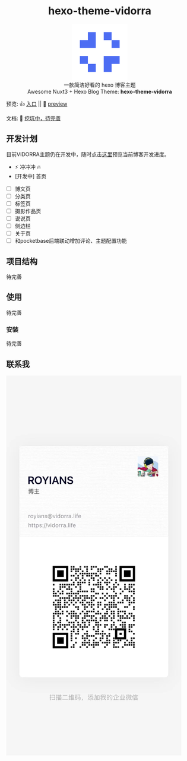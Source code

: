 <div align='center'>
<h1>hexo-theme-vidorra</h1>
<img src='README.assets/logo.png' alt='hexo-theme-vidorra: Awesome Nuxt3 + Hexo Blog Theme' width='150'/>
</div>

<center>
一款简洁好看的 hexo 博客主题
</center>
<center>
Awesome Nuxt3 + Hexo Blog Theme: <b>hexo-theme-vidorra</b><br>
</center>

预览: 👍 [入口](https://dreamland-royians.netlify.app/) || 🤞 [preview](https://dreamland-royians.netlify.app/)

文档: 📖 [挖坑中，待完善](#)

## 开发计划

目前VIDORRA主题仍在开发中，随时点击[这里](https://dreamland-royians.netlify.app/)预览当前博客开发进度。

- ⚡ 冲冲冲 🔥
- [开发中] 首页
- [ ] 博文页
- [ ] 分类页
- [ ] 标签页
- [ ] 摄影作品页
- [ ] 说说页
- [ ] 侧边栏
- [ ] 关于页
- [ ] 和pocketbase后端联动增加评论、主题配置功能

## 项目结构

待完善

## 使用

待完善

### 安装

待完善

## 联系我

![](./README.assets/QrCode.jpg)
